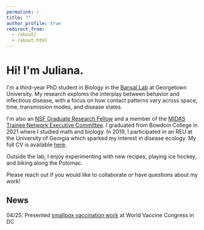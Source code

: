 ```yaml
---
permalink: /
title: ""
author_profile: true
redirect_from: 
  - /about/
  - /about.html
---
```


# Hi! I'm Juliana.

I'm a third-year PhD student in Biology in the <a href='http://bansallab.com/'>Bansal Lab</a> at Georgetown University. My research explores the interplay between behavior and infectious disease, with a focus on how contact patterns vary across space, time, transmission modes, and disease states.

I'm also an <a href="https://www.nsfgrfp.org/">NSF Graduate Research Fellow</a> and a member of the <a href="https://midasnetwork.us/midas-student/">MIDAS Trainee Network Executive Committee</a>. I graduated from Bowdoin College in 2021 where I studied math and biology. In 2019, I participated in an REU at the University of Georgia which sparked my interest in disease ecology. My full CV is available [here](/files/taube-cv.pdf).

Outside the lab, I enjoy experimenting with new recipes, playing ice hockey, and biking along the Potomac. 

Please reach out if you would like to collaborate or have questions about my work!


## News
04/25: Presented [smallpox vaccination work](/files/taube-wvc-2025-poster.pdf) at World Vaccine Congress in DC
<!-- 06/25: Citation work out in <i> Proceedings B</i>--> <br> 
<!--05/25: Contact patterns manuscript out in <i> The Lancet Digital Health</i>--> <br>